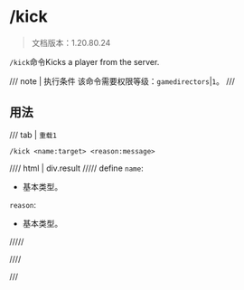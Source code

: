 # /kick

> 文档版本：1.20.80.24

`/kick`命令Kicks a player from the server.

/// note | 执行条件
该命令需要权限等级：`gamedirectors`|`1`。
///

## 用法

/// tab | `重载1`
```mcfunction
/kick <name:target> <reason:message>
```

//// html | div.result
///// define
`name`: <!-- md:samp target -->

- 基本类型。

`reason`: <!-- md:samp message -->

- 基本类型。


/////

////

///
